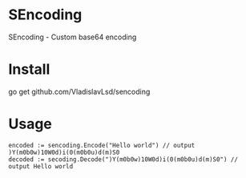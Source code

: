 # SEncoding
SEncoding - Custom base64 encoding 

# Install
go get github.com/VladislavLsd/sencoding

# Usage

```
encoded := sencoding.Encode("Hello world") // output )Y(m0b0w)10W0d)i(0(m0b0u)d(m)S0
decoded := secoding.Decode(")Y(m0b0w)10W0d)i(0(m0b0u)d(m)S0") // output Hello world

```
